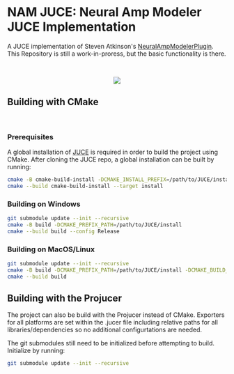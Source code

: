 # NAM JUCE: Neural Amp Modeler JUCE Implementation

A JUCE implementation of Steven Atkinson's [NeuralAmpModelerPlugin](https://github.com/sdatkinson/NeuralAmpModelerPlugin). This Repository is still a work-in-proress, but the basic functionality is there.

</br>

<p align="center">
  <img src="https://cdn.discordapp.com/attachments/580466872169005066/1109348678021414963/namjuce.png" />
</p>


## Building with CMake

</br>

### Prerequisites


A global installation of [JUCE](https://github.com/juce-framework/JUCE) is required in order to build the project using CMake. After cloning the JUCE repo, a global installation can be built by running:

```bash
cmake -B cmake-build-install -DCMAKE_INSTALL_PREFIX=/path/to/JUCE/install
cmake --build cmake-build-install --target install
```

### Building on Windows

```bash
git submodule update --init --recursive
cmake -B build -DCMAKE_PREFIX_PATH=/path/to/JUCE/install
cmake --build build --config Release
```

### Building on MacOS/Linux

```bash
git submodule update --init --recursive
cmake -B build -DCMAKE_PREFIX_PATH=/path/to/JUCE/install -DCMAKE_BUILD_TYPE=Release
cmake --build build
```

## Building with the Projucer

The project can also be build with the Projucer instead of CMake. Exporters for all platforms are set within the .jucer file including relative paths for all libraries/dependencies so no additional configurtations are needed.

The git submodules still need to be initialized before attempting to build. Initialize by running:

```bash
git submodule update --init --recursive
```
